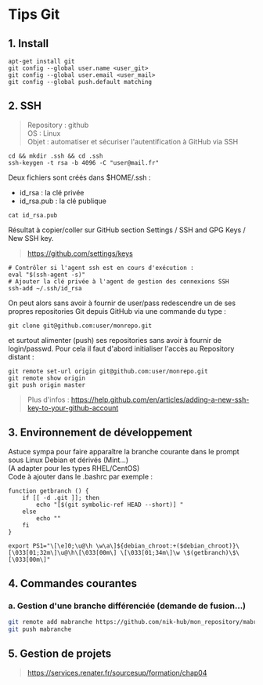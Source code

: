 # Tips Git

## 1. Install

```
apt-get install git
git config --global user.name <user_git>
git config --global user.email <user_mail>
git config --global push.default matching
```

## 2. SSH

> Repository : github \
> OS : Linux \
> Objet : automatiser et sécuriser l'autentification à GitHub via SSH
```
cd && mkdir .ssh && cd .ssh
ssh-keygen -t rsa -b 4096 -C "user@mail.fr"
```
Deux fichiers sont créés dans \$HOME/.ssh :
- id_rsa : la clé privée
- id_rsa.pub : la clé publique
```
cat id_rsa.pub
```
 Résultat à copier/coller sur GitHub section Settings / SSH and GPG Keys / New SSH key.
 > https://github.com/settings/keys
 ```
 # Contrôler si l'agent ssh est en cours d'exécution :
 eval "$(ssh-agent -s)"
 # Ajouter la clé privée à l'agent de gestion des connexions SSH
 ssh-add ~/.ssh/id_rsa
 ```
On peut alors sans avoir à fournir de user/pass redescendre un de ses propres repositories Git depuis GitHub via une commande du type :
```
git clone git@github.com:user/monrepo.git
```
et surtout alimenter (push) ses repositories sans avoir à fournir de login/passwd. Pour cela il faut d'abord initialiser l'accès au Repository distant :
```
git remote set-url origin git@github.com:user/monrepo.git
git remote show origin
git push origin master
```

> Plus d'infos : https://help.github.com/en/articles/adding-a-new-ssh-key-to-your-github-account

## 3. Environnement de développement

Astuce sympa pour faire apparaître la branche courante dans le prompt sous Linux Debian et dérivés (Mint...) \
(A adapter pour les types RHEL/CentOS) \
Code à ajouter dans le .bashrc par exemple :
```
function getbranch () {
	if [[ -d .git ]]; then
		echo "[$(git symbolic-ref HEAD --short)] "
	else
		echo ""
	fi
}

export PS1="\[\e]0;\u@\h \w\a\]${debian_chroot:+($debian_chroot)}\[\033[01;32m\]\u@\h\[\033[00m\] \[\033[01;34m\]\w \$(getbranch)\$\[\033[00m\]"
```

## 4. Commandes courantes
### a. Gestion d'une branche différenciée (demande de fusion...)
```bash
git remote add mabranche https://github.com/nik-hub/mon_repository/mabranche/
git push mabranche
```

## 5. Gestion de projets

> https://services.renater.fr/sourcesup/formation/chap04
